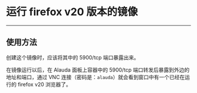 # 运行 firefox v20 版本的镜像
----

## 使用方法

创建这个镜像时，应该将其中的 5900/tcp 端口暴露出来。

在镜像运行以后，在 Alauda 面板上容器中的 5900/tcp 端口转发后暴露到外边的地址和端口，通过 VNC 连接（密码是：`alauda`）就会看到窗口中有一个已经在运行的 firefox v20 浏览器了。
